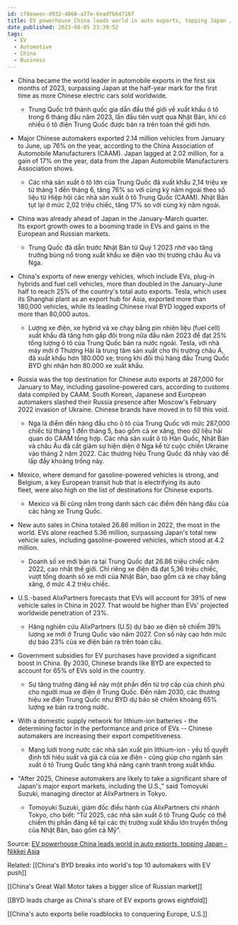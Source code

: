 ```yaml
---
id: cf8eaeec-d932-4868-a77e-6eadfb64716f
title: EV powerhouse China leads world in auto exports, topping Japan / Trung Quốc vượt Nhật Bản để dẫn đầu thế giới về xuất khẩu ô tô
date_published: 2023-08-05 23:39:52
tags:
  - EV
  - Automotive
  - China
  - Business
---
```


- China became the world leader in automobile exports in the first six months of 2023, surpassing Japan at the half-year mark for the first time as more Chinese electric cars sold worldwide.
	- Trung Quốc trở thành quốc gia dẫn đầu thế giới về xuất khẩu ô tô trong 6 tháng đầu năm 2023, lần đầu tiên vượt qua Nhật Bản, khi có nhiều ô tô điện Trung Quốc được bán ra trên toàn thế giới hơn.

- Major Chinese automakers exported 2.14 million vehicles from January to June, up 76% on the year, according to the China Association of Automobile Manufacturers (CAAM). Japan lagged at 2.02 million, for a gain of 17% on the year, data from the Japan Automobile Manufacturers Association shows.
	- Các nhà sản xuất ô tô lớn của Trung Quốc đã xuất khẩu 2,14 triệu xe từ tháng 1 đến tháng 6, tăng 76% so với cùng kỳ năm ngoái theo số liệu từ Hiệp hội các nhà sản xuất ô tô Trung Quốc (CAAM). Nhật Bản tụt lại ở mức 2,02 triệu chiếc, tăng 17% so với cùng kỳ năm ngoái.

- China was already ahead of Japan in the January-March quarter. Its export growth owes to a booming trade in EVs and gains in the European and Russian markets.
	- Trung Quốc đã dẫn trước Nhật Bản từ Quý 1 2023 nhờ vào tăng trưởng bùng nổ trong xuất khẩu xe điện vào thị trường châu Âu và Nga.

- China's exports of new energy vehicles, which include EVs, plug-in hybrids and fuel cell vehicles, more than doubled in the January-June half to reach 25% of the country's total auto exports. Tesla, which uses its Shanghai plant as an export hub for Asia, exported more than 180,000 vehicles, while its leading Chinese rival BYD logged exports of more than 80,000 autos.
	- Lượng xe điện, xe hybrid và xe chạy bằng pin nhiên liệu (fuel cell) xuất khẩu đã tăng hơn gấp đôi trong nửa đầu năm 2023 để đạt 25% tổng lượng ô tô của Trung Quốc bán ra nước ngoài. Tesla, với nhà máy mới ở Thượng Hải là trung tâm sản xuất cho thị trường châu Á, đã xuất khẩu hơn 180.000 xe; trong khi đối thủ hàng đầu Trung Quốc BYD ghi nhận hơn 80.000 xe xuất khẩu.

- Russia was the top destination for Chinese auto exports at 287,000 for January to May, including gasoline-powered cars, according to customs data compiled by CAAM. South Korean, Japanese and European automakers slashed their Russia presence after Moscow's February 2022 invasion of Ukraine. Chinese brands have moved in to fill this void.
	- Nga là điểm đến hàng đầu cho ô tô của Trung Quốc với mức 287,000 chiếc từ tháng 1 đến tháng 5, bao gồm cả xe xăng, theo dữ liệu hải quan do CAAM tổng hợp. Các nhà sản xuất ô tô Hàn Quốc, Nhật Bản và châu Âu đã cắt giảm sự hiện diện ở Nga kể từ cuộc chiến Ukraine vào tháng 2 năm 2022. Các thương hiệu Trung Quốc đã nhảy vào để lấp đầy khoảng trống này.

- Mexico, where demand for gasoline-powered vehicles is strong, and Belgium, a key European transit hub that is electrifying its auto fleet, were also high on the list of destinations for Chinese exports.
	- Mexico và Bỉ cũng nằm trong danh sách các điểm đến hàng đầu của các hãng xe Trung Quốc.

- New auto sales in China totaled 26.86 million in 2022, the most in the world. EVs alone reached 5.36 million, surpassing Japan's total new vehicle sales, including gasoline-powered vehicles, which stood at 4.2 million.
	- Doanh số xe mới bán ra tại Trung Quốc đạt 26.86 triệu chiếc năm 2022, cao nhất thế giới. Chỉ riêng xe điện đã đạt 5,36 triệu chiếc, vượt tổng doanh số xe mới của Nhật Bản, bao gồm cả xe chạy bằng xăng, ở mức 4.2 triệu chiếc.

- U.S.-based AlixPartners forecasts that EVs will account for 39% of new vehicle sales in China in 2027. That would be higher than EVs' projected worldwide penetration of 23%.
	- Hãng nghiên cứu AlixPartners (U.S) dự báo xe điện sẽ chiếm 39% lượng xe mới ở Trung Quốc vào năm 2027. Con số này cao hơn mức dự báo 23% của xe điện bán ra trên toàn cầu.

- Government subsidies for EV purchases have provided a significant boost in China. By 2030, Chinese brands like BYD are expected to account for 65% of EVs sold in the country.
	- Sự tăng trưởng đáng kể này một phần đến từ trợ cấp của chính phủ cho người mua xe điện ở Trung Quốc. Đến năm 2030, các thương hiệu xe điện Trung Quốc như BYD dự báo sẽ chiếm khoảng 65% lượng xe bán ra trong nước.

- With a domestic supply network for lithium-ion batteries - the determining factor in the performance and price of EVs -- Chinese automakers are increasing their export competitiveness.
	- Mạng lưới trong nước các nhà sản xuất pin lithium-ion - yếu tố quyết định tới hiệu suất và giá cả của xe điện - cũng giúp cho ngành sản xuất ô tô Trung Quốc tăng khả năng cạnh tranh trong xuất khẩu.

- "After 2025, Chinese automakers are likely to take a significant share of Japan's major export markets, including the U.S.," said Tomoyuki Suzuki, managing director at AlixPartners in Tokyo.
	- Tomoyuki Suzuki, giám đốc điều hành của AlixPartners chi nhánh Tokyo, cho biết: “Từ 2025, các nhà sản xuất ô tô Trung Quốc có thể chiếm thị phần đáng kể tại các thị trường xuất khẩu lớn truyền thống của Nhật Bản, bao gồm cả Mỹ”.

Source: [EV powerhouse China leads world in auto exports, topping Japan - Nikkei Asia](https://asia.nikkei.com/Business/Automobiles/EV-powerhouse-China-leads-world-in-auto-exports-topping-Japan)

Related:
[[China's BYD breaks into world's top 10 automakers with EV push]]

[[China's Great Wall Motor takes a bigger slice of Russian market]]

[[BYD leads charge as China's share of EV exports grows eightfold]]

[[China's auto exports belie roadblocks to conquering Europe, U.S.]]